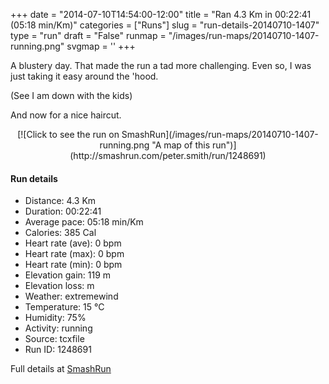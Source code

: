 +++
date = "2014-07-10T14:54:00-12:00"
title = "Ran 4.3 Km in 00:22:41 (05:18 min/Km)"
categories = ["Runs"]
slug = "run-details-20140710-1407"
type = "run"
draft = "False"
runmap = "/images/run-maps/20140710-1407-running.png"
svgmap = '<polyline points="87 48, 92 49, 100 34, 94 31, 80 30, 66 28, 56 34, 44 35, 0 72, 0 71, 39 40, 42 38, 56 32, 60 33, 67 28, 86 30, 88 35, 85 41, 83 45">'
+++

A blustery day. That made the run a tad more challenging. Even so, I was just taking it easy around the 'hood. 

(See I am down with the kids)

And now for a nice haircut. 



<!--more-->

<center>
[![Click to see the run on SmashRun](/images/run-maps/20140710-1407-running.png "A map of this run")](http://smashrun.com/peter.smith/run/1248691)
</center>

#### Run details

* Distance: 4.3 Km
* Duration: 00:22:41
* Average pace: 05:18 min/Km
* Calories: 385 Cal
* Heart rate (ave): 0 bpm
* Heart rate (max): 0 bpm
* Heart rate (min): 0 bpm
* Elevation gain: 119 m
* Elevation loss:  m
* Weather: extremewind
* Temperature: 15 &deg;C
* Humidity: 75%
* Activity: running
* Source: tcxfile
* Run ID: 1248691

Full details at [SmashRun](http://smashrun.com/peter.smith/run/1248691)